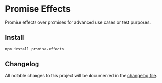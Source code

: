 Promise Effects
=================================

Promise effects over promises for advanced use cases or test purposes.

## Install
```sh
npm install promise-effects
```


## Changelog

All notable changes to this project will be documented in the [changelog file](https://github.com/mkg0/promise-effects/blob/master/CHANGELOG.md).
